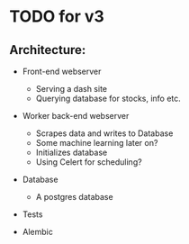 # TODO for v3
## Architecture:

* Front-end webserver 
  * Serving a dash site
  * Querying database for stocks, info etc.
* Worker back-end webserver
  * Scrapes data and writes to Database
  * Some machine learning later on?
  * Initializes database
  * Using Celert for scheduling?
* Database
  * A postgres database

* Tests
* Alembic
